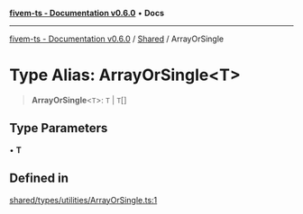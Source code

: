 [**fivem-ts - Documentation v0.6.0**](../../../README.md) • **Docs**

***

[fivem-ts - Documentation v0.6.0](../../../README.md) / [Shared](../README.md) / ArrayOrSingle

# Type Alias: ArrayOrSingle\<T\>

> **ArrayOrSingle**\<`T`\>: `T` \| `T`[]

## Type Parameters

• **T**

## Defined in

[shared/types/utilities/ArrayOrSingle.ts:1](https://github.com/Purpose-Dev/fivem-ts/blob/main/src/shared/types/utilities/ArrayOrSingle.ts#L1)
